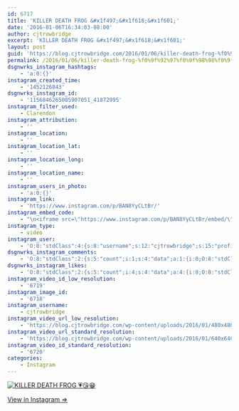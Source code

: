 ```yaml
---
id: 6717
title: 'KILLER DEATH FROG &#x1f497;&#x1f618;&#x1f601;'
date: '2016-01-06T16:34:03-08:00'
author: cjtrowbridge
excerpt: 'KILLER DEATH FROG &#x1f497;&#x1f618;&#x1f601;'
layout: post
guid: 'https://blog.cjtrowbridge.com/2016/01/06/killer-death-frog-%f0%9f%92%97%f0%9f%98%98%f0%9f%98%81/'
permalink: /2016/01/06/killer-death-frog-%f0%9f%92%97%f0%9f%98%98%f0%9f%98%81/
dsgnwrks_instagram_hashtags:
    - 'a:0:{}'
instagram_created_time:
    - '1452126843'
dsgnwrks_instagram_id:
    - '1156846265085907051_41872995'
instagram_filter_used:
    - Clarendon
instagram_attribution:
    - ''
instagram_location:
    - ''
instagram_location_lat:
    - ''
instagram_location_long:
    - ''
instagram_location_name:
    - ''
instagram_users_in_photo:
    - 'a:0:{}'
instagram_link:
    - 'https://www.instagram.com/p/BAN8YyCLtBr/'
instagram_embed_code:
    - "\n<iframe src=\"https://www.instagram.com/p/BAN8YyCLtBr/embed/\" width=\"612\" height=\"710\" frameborder=\"0\" scrolling=\"no\" allowtransparency=\"true\" class=\"insta-image-embed\"></iframe>\n"
instagram_type:
    - video
instagram_user:
    - 'O:8:"stdClass":4:{s:8:"username";s:12:"cjtrowbridge";s:15:"profile_picture";s:109:"https://scontent.cdninstagram.com/hphotos-xta1/t51.2885-19/s150x150/12081186_1759494767611229_280555941_a.jpg";s:2:"id";s:8:"41872995";s:9:"full_name";s:13:"CJ Trowbridge";}'
dsgnwrks_instagram_comments:
    - 'O:8:"stdClass":2:{s:5:"count";i:1;s:4:"data";a:1:{i:0;O:8:"stdClass":4:{s:12:"created_time";s:10:"1452128197";s:4:"text";s:3:"Rad";s:4:"from";O:8:"stdClass":4:{s:8:"username";s:9:"fulton.cj";s:15:"profile_picture";s:109:"https://scontent.cdninstagram.com/hphotos-xat1/t51.2885-19/s150x150/12139687_1496248210669016_307672074_a.jpg";s:2:"id";s:10:"1476408913";s:9:"full_name";s:9:"CJ Fulton";}s:2:"id";s:19:"1156857622883652482";}}}'
dsgnwrks_instagram_likes:
    - 'O:8:"stdClass":2:{s:5:"count";i:4;s:4:"data";a:4:{i:0;O:8:"stdClass":4:{s:8:"username";s:9:"fulton.cj";s:15:"profile_picture";s:109:"https://scontent.cdninstagram.com/hphotos-xat1/t51.2885-19/s150x150/12139687_1496248210669016_307672074_a.jpg";s:2:"id";s:10:"1476408913";s:9:"full_name";s:9:"CJ Fulton";}i:1;O:8:"stdClass":4:{s:8:"username";s:13:"nowolfyouknow";s:15:"profile_picture";s:110:"https://scontent.cdninstagram.com/hphotos-xpa1/t51.2885-19/s150x150/12135391_1668971056682916_1640930668_a.jpg";s:2:"id";s:7:"7870447";s:9:"full_name";s:13:"Tommy Brogard";}i:2;O:8:"stdClass":4:{s:8:"username";s:12:"craigspatola";s:15:"profile_picture";s:100:"https://scontent.cdninstagram.com/hphotos-xat1/t51.2885-19/11410420_754122311375822_1473735824_a.jpg";s:2:"id";s:10:"1638940950";s:9:"full_name";s:13:"Craig Spatola";}i:3;O:8:"stdClass":4:{s:8:"username";s:12:"ivanislasbee";s:15:"profile_picture";s:100:"https://scontent.cdninstagram.com/hphotos-xpt1/t51.2885-19/10986082_407946876033312_1401429926_a.jpg";s:2:"id";s:9:"202869167";s:9:"full_name";s:10:"Ivan Islas";}}}'
instagram_video_id_low_resolution:
    - '6719'
instagram_image_id:
    - '6718'
instagram_username:
    - cjtrowbridge
instagram_video_url_low_resolution:
    - 'https://blog.cjtrowbridge.com/wp-content/uploads/2016/01/480x480-video-1452126843.mp4'
instagram_video_url_standard_resolution:
    - 'https://blog.cjtrowbridge.com/wp-content/uploads/2016/01/640x640-video-1452126843.mp4'
instagram_video_id_standard_resolution:
    - '6720'
categories:
    - Instagram
---
```


[![KILLER DEATH FROG 💗😘😁](https://blog.cjtrowbridge.com/wp-content/uploads/2016/01/1452126843-1-1.jpg)](https://www.instagram.com/p/BAN8YyCLtBr/)

[View in Instagram ⇒](https://www.instagram.com/p/BAN8YyCLtBr/)